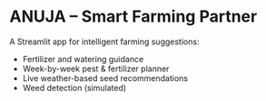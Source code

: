 # ANUJA – Smart Farming Partner

A Streamlit app for intelligent farming suggestions:

- Fertilizer and watering guidance
- Week-by-week pest & fertilizer planner
- Live weather-based seed recommendations
- Weed detection (simulated)
